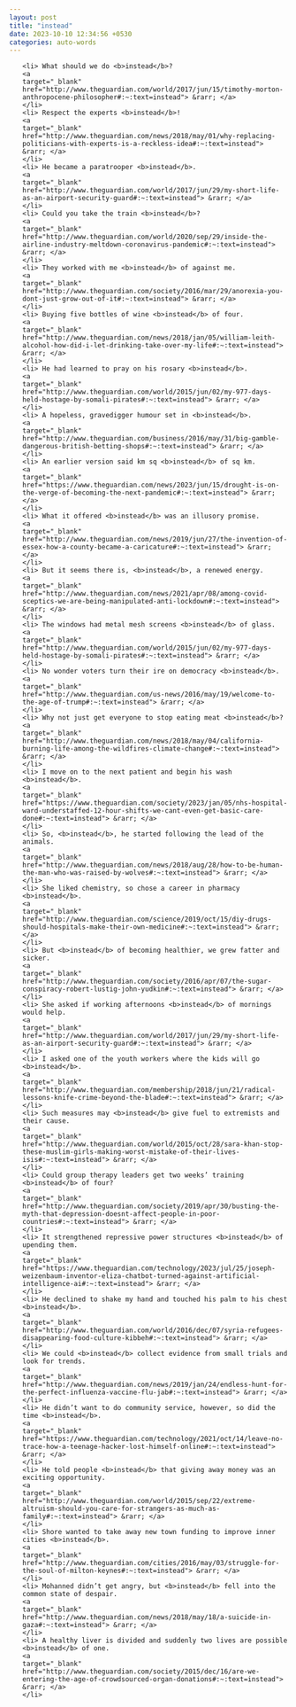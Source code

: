 ```yaml
---
layout: post
title: "instead"
date: 2023-10-10 12:34:56 +0530
categories: auto-words
---
```

<ol>

    <li> What should we do <b>instead</b>?
    <a 
    target="_blank" 
    href="http://www.theguardian.com/world/2017/jun/15/timothy-morton-anthropocene-philosopher#:~:text=instead"> &rarr; </a>
    </li>
    <li> Respect the experts <b>instead</b>!
    <a 
    target="_blank" 
    href="http://www.theguardian.com/news/2018/may/01/why-replacing-politicians-with-experts-is-a-reckless-idea#:~:text=instead"> &rarr; </a>
    </li>
    <li> He became a paratrooper <b>instead</b>.
    <a 
    target="_blank" 
    href="http://www.theguardian.com/world/2017/jun/29/my-short-life-as-an-airport-security-guard#:~:text=instead"> &rarr; </a>
    </li>
    <li> Could you take the train <b>instead</b>?
    <a 
    target="_blank" 
    href="http://www.theguardian.com/world/2020/sep/29/inside-the-airline-industry-meltdown-coronavirus-pandemic#:~:text=instead"> &rarr; </a>
    </li>
    <li> They worked with me <b>instead</b> of against me.
    <a 
    target="_blank" 
    href="http://www.theguardian.com/society/2016/mar/29/anorexia-you-dont-just-grow-out-of-it#:~:text=instead"> &rarr; </a>
    </li>
    <li> Buying five bottles of wine <b>instead</b> of four.
    <a 
    target="_blank" 
    href="http://www.theguardian.com/news/2018/jan/05/william-leith-alcohol-how-did-i-let-drinking-take-over-my-life#:~:text=instead"> &rarr; </a>
    </li>
    <li> He had learned to pray on his rosary <b>instead</b>.
    <a 
    target="_blank" 
    href="http://www.theguardian.com/world/2015/jun/02/my-977-days-held-hostage-by-somali-pirates#:~:text=instead"> &rarr; </a>
    </li>
    <li> A hopeless, gravedigger humour set in <b>instead</b>.
    <a 
    target="_blank" 
    href="http://www.theguardian.com/business/2016/may/31/big-gamble-dangerous-british-betting-shops#:~:text=instead"> &rarr; </a>
    </li>
    <li> An earlier version said km sq <b>instead</b> of sq km.
    <a 
    target="_blank" 
    href="https://www.theguardian.com/news/2023/jun/15/drought-is-on-the-verge-of-becoming-the-next-pandemic#:~:text=instead"> &rarr; </a>
    </li>
    <li> What it offered <b>instead</b> was an illusory promise.
    <a 
    target="_blank" 
    href="http://www.theguardian.com/news/2019/jun/27/the-invention-of-essex-how-a-county-became-a-caricature#:~:text=instead"> &rarr; </a>
    </li>
    <li> But it seems there is, <b>instead</b>, a renewed energy.
    <a 
    target="_blank" 
    href="http://www.theguardian.com/news/2021/apr/08/among-covid-sceptics-we-are-being-manipulated-anti-lockdown#:~:text=instead"> &rarr; </a>
    </li>
    <li> The windows had metal mesh screens <b>instead</b> of glass.
    <a 
    target="_blank" 
    href="http://www.theguardian.com/world/2015/jun/02/my-977-days-held-hostage-by-somali-pirates#:~:text=instead"> &rarr; </a>
    </li>
    <li> No wonder voters turn their ire on democracy <b>instead</b>.
    <a 
    target="_blank" 
    href="http://www.theguardian.com/us-news/2016/may/19/welcome-to-the-age-of-trump#:~:text=instead"> &rarr; </a>
    </li>
    <li> Why not just get everyone to stop eating meat <b>instead</b>?
    <a 
    target="_blank" 
    href="http://www.theguardian.com/news/2018/may/04/california-burning-life-among-the-wildfires-climate-change#:~:text=instead"> &rarr; </a>
    </li>
    <li> I move on to the next patient and begin his wash <b>instead</b>.
    <a 
    target="_blank" 
    href="https://www.theguardian.com/society/2023/jan/05/nhs-hospital-ward-understaffed-12-hour-shifts-we-cant-even-get-basic-care-done#:~:text=instead"> &rarr; </a>
    </li>
    <li> So, <b>instead</b>, he started following the lead of the animals.
    <a 
    target="_blank" 
    href="http://www.theguardian.com/news/2018/aug/28/how-to-be-human-the-man-who-was-raised-by-wolves#:~:text=instead"> &rarr; </a>
    </li>
    <li> She liked chemistry, so chose a career in pharmacy <b>instead</b>.
    <a 
    target="_blank" 
    href="http://www.theguardian.com/science/2019/oct/15/diy-drugs-should-hospitals-make-their-own-medicine#:~:text=instead"> &rarr; </a>
    </li>
    <li> But <b>instead</b> of becoming healthier, we grew fatter and sicker.
    <a 
    target="_blank" 
    href="http://www.theguardian.com/society/2016/apr/07/the-sugar-conspiracy-robert-lustig-john-yudkin#:~:text=instead"> &rarr; </a>
    </li>
    <li> She asked if working afternoons <b>instead</b> of mornings would help.
    <a 
    target="_blank" 
    href="http://www.theguardian.com/world/2017/jun/29/my-short-life-as-an-airport-security-guard#:~:text=instead"> &rarr; </a>
    </li>
    <li> I asked one of the youth workers where the kids will go <b>instead</b>.
    <a 
    target="_blank" 
    href="http://www.theguardian.com/membership/2018/jun/21/radical-lessons-knife-crime-beyond-the-blade#:~:text=instead"> &rarr; </a>
    </li>
    <li> Such measures may <b>instead</b> give fuel to extremists and their cause.
    <a 
    target="_blank" 
    href="http://www.theguardian.com/world/2015/oct/28/sara-khan-stop-these-muslim-girls-making-worst-mistake-of-their-lives-isis#:~:text=instead"> &rarr; </a>
    </li>
    <li> Could group therapy leaders get two weeks’ training <b>instead</b> of four?
    <a 
    target="_blank" 
    href="http://www.theguardian.com/society/2019/apr/30/busting-the-myth-that-depression-doesnt-affect-people-in-poor-countries#:~:text=instead"> &rarr; </a>
    </li>
    <li> It strengthened repressive power structures <b>instead</b> of upending them.
    <a 
    target="_blank" 
    href="https://www.theguardian.com/technology/2023/jul/25/joseph-weizenbaum-inventor-eliza-chatbot-turned-against-artificial-intelligence-ai#:~:text=instead"> &rarr; </a>
    </li>
    <li> He declined to shake my hand and touched his palm to his chest <b>instead</b>.
    <a 
    target="_blank" 
    href="http://www.theguardian.com/world/2016/dec/07/syria-refugees-disappearing-food-culture-kibbeh#:~:text=instead"> &rarr; </a>
    </li>
    <li> We could <b>instead</b> collect evidence from small trials and look for trends.
    <a 
    target="_blank" 
    href="http://www.theguardian.com/news/2019/jan/24/endless-hunt-for-the-perfect-influenza-vaccine-flu-jab#:~:text=instead"> &rarr; </a>
    </li>
    <li> He didn’t want to do community service, however, so did the time <b>instead</b>.
    <a 
    target="_blank" 
    href="https://www.theguardian.com/technology/2021/oct/14/leave-no-trace-how-a-teenage-hacker-lost-himself-online#:~:text=instead"> &rarr; </a>
    </li>
    <li> He told people <b>instead</b> that giving away money was an exciting opportunity.
    <a 
    target="_blank" 
    href="http://www.theguardian.com/world/2015/sep/22/extreme-altruism-should-you-care-for-strangers-as-much-as-family#:~:text=instead"> &rarr; </a>
    </li>
    <li> Shore wanted to take away new town funding to improve inner cities <b>instead</b>.
    <a 
    target="_blank" 
    href="http://www.theguardian.com/cities/2016/may/03/struggle-for-the-soul-of-milton-keynes#:~:text=instead"> &rarr; </a>
    </li>
    <li> Mohanned didn’t get angry, but <b>instead</b> fell into the common state of despair.
    <a 
    target="_blank" 
    href="http://www.theguardian.com/news/2018/may/18/a-suicide-in-gaza#:~:text=instead"> &rarr; </a>
    </li>
    <li> A healthy liver is divided and suddenly two lives are possible <b>instead</b> of one.
    <a 
    target="_blank" 
    href="http://www.theguardian.com/society/2015/dec/16/are-we-entering-the-age-of-crowdsourced-organ-donations#:~:text=instead"> &rarr; </a>
    </li>